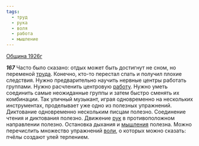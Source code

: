 ```yaml
---
tags:
  - труд
  - рука
  - воля
  - работа
  - мышление
---
```


[Община 1926г](/agni/1926)

___167___
Часто было сказано: отдых может быть достигнут не сном, но переменой [труда](/tag/#труд). Конечно, кто-то перестал спать и получил плохие следствия. Нужно предварительно научить нервные центры работать группами. Нужно расчленить центровую [работу](/tag/#работа). Нужно уметь соединить самые неожиданные группы и затем быстро сменять их комбинации. Так уличный музыкант, играя одновременно на нескольких инструментах, проделывает уже одно из полезных упражнений. Диктование одновременно нескольким писцам полезно. Соединение чтения и диктования полезно. Движение [рук](/tag/#рука) в противоположном направлении полезно. Остановка дыхания и [мышления](/tag/#мышление) полезна. Можно перечислить множество упражнений [воли](/tag/#воля), о которых можно сказать: пчёлы создают улей терпением.   

